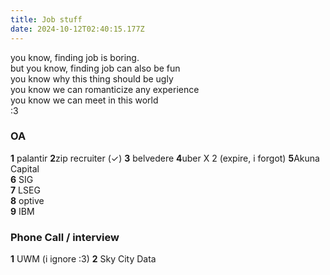 ```yaml
---
title: Job stuff 
date: 2024-10-12T02:40:15.177Z
---
```






you know, finding job is boring.  
but you know, finding job can also be fun  
you know why this thing should be ugly  
you know we can romanticize any experience  
you know we can meet in this world  
:3

### OA
**1** palantir 
**2**zip recruiter (✓)
**3** belvedere
**4**uber X 2 (expire, i forgot)
**5**Akuna Capital  
**6** SIG  
**7** LSEG  
**8** optive  
**9** IBM


  
### Phone Call / interview
**1** UWM (i ignore :3)
**2** Sky City Data
